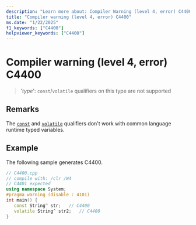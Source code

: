 ```yaml
---
description: "Learn more about: Compiler Warning (level 4, error) C4400"
title: "Compiler warning (level 4, error) C4400"
ms.date: "1/22/2025"
f1_keywords: ["C4400"]
helpviewer_keywords: ["C4400"]
---
```

# Compiler warning (level 4, error) C4400

> '*type*': `const`/`volatile` qualifiers on this type are not supported

## Remarks

The [`const`](../../cpp/const-cpp.md) and [`volatile`](../../cpp/volatile-cpp.md) qualifiers don't work with common language runtime typed variables.

## Example

The following sample generates C4400.

```cpp
// C4400.cpp
// compile with: /clr /W4
// C4401 expected
using namespace System;
#pragma warning (disable : 4101)
int main() {
   const String^ str;   // C4400
   volatile String^ str2;   // C4400
}
```
